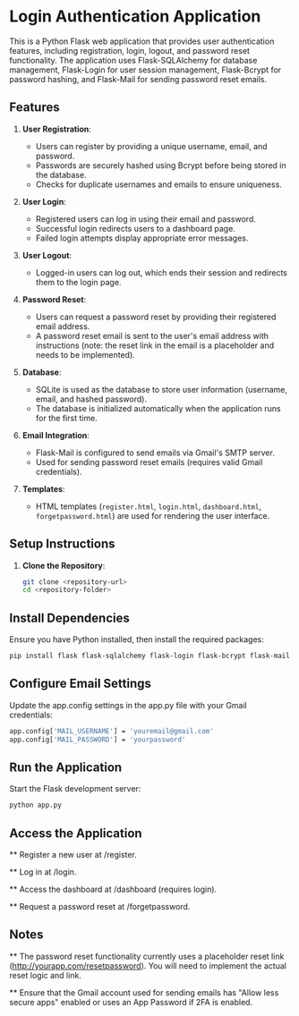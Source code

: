 # Login Authentication Application

This is a Python Flask web application that provides user authentication features, including registration, login, logout, and password reset functionality. The application uses Flask-SQLAlchemy for database management, Flask-Login for user session management, Flask-Bcrypt for password hashing, and Flask-Mail for sending password reset emails.

## Features

1. **User Registration**:
   - Users can register by providing a unique username, email, and password.
   - Passwords are securely hashed using Bcrypt before being stored in the database.
   - Checks for duplicate usernames and emails to ensure uniqueness.

2. **User Login**:
   - Registered users can log in using their email and password.
   - Successful login redirects users to a dashboard page.
   - Failed login attempts display appropriate error messages.

3. **User Logout**:
   - Logged-in users can log out, which ends their session and redirects them to the login page.

4. **Password Reset**:
   - Users can request a password reset by providing their registered email address.
   - A password reset email is sent to the user's email address with instructions (note: the reset link in the email is a placeholder and needs to be implemented).

5. **Database**:
   - SQLite is used as the database to store user information (username, email, and hashed password).
   - The database is initialized automatically when the application runs for the first time.

6. **Email Integration**:
   - Flask-Mail is configured to send emails via Gmail's SMTP server.
   - Used for sending password reset emails (requires valid Gmail credentials).

7. **Templates**:
   - HTML templates (`register.html`, `login.html`, `dashboard.html`, `forgetpassword.html`) are used for rendering the user interface.

## Setup Instructions

1. **Clone the Repository**:
   ```bash
   git clone <repository-url>
   cd <repository-folder>
   ```
## Install Dependencies

Ensure you have Python installed, then install the required packages:

```bash
pip install flask flask-sqlalchemy flask-login flask-bcrypt flask-mail
```
## Configure Email Settings

Update the app.config settings in the app.py file with your Gmail credentials:

```bash
app.config['MAIL_USERNAME'] = 'youremail@gmail.com'
app.config['MAIL_PASSWORD'] = 'yourpassword'
```
## Run the Application

Start the Flask development server:

```bash
python app.py
```
## Access the Application

  ** Register a new user at /register.

  ** Log in at /login.

  ** Access the dashboard at /dashboard (requires login).

  ** Request a password reset at /forgetpassword.

## Notes

  ** The password reset functionality currently uses a placeholder reset link (http://yourapp.com/resetpassword). You will need to implement the actual reset logic and link.

  ** Ensure that the Gmail account used for sending emails has "Allow less secure apps" enabled or uses an App Password if 2FA is enabled.
